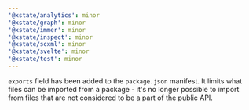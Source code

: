 ```yaml
---
'@xstate/analytics': minor
'@xstate/graph': minor
'@xstate/immer': minor
'@xstate/inspect': minor
'@xstate/scxml': minor
'@xstate/svelte': minor
'@xstate/test': minor
---
```


`exports` field has been added to the `package.json` manifest. It limits what files can be imported from a package - it's no longer possible to import from files that are not considered to be a part of the public API.
